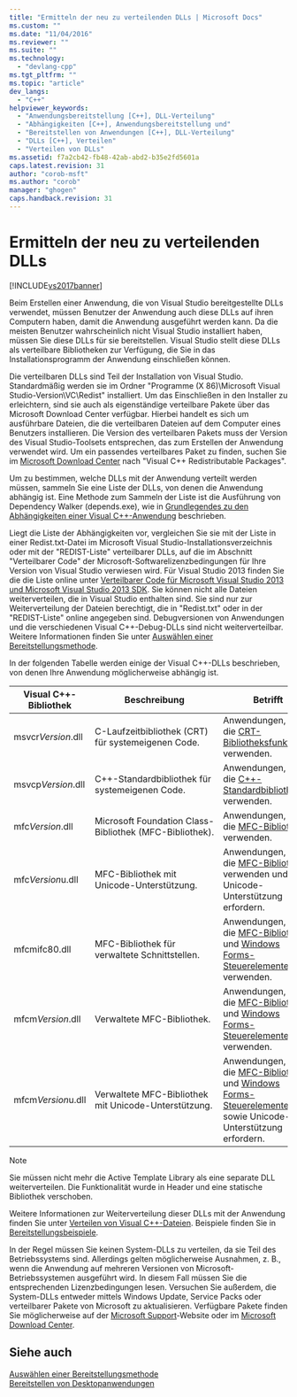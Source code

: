 ```yaml
---
title: "Ermitteln der neu zu verteilenden DLLs | Microsoft Docs"
ms.custom: ""
ms.date: "11/04/2016"
ms.reviewer: ""
ms.suite: ""
ms.technology: 
  - "devlang-cpp"
ms.tgt_pltfrm: ""
ms.topic: "article"
dev_langs: 
  - "C++"
helpviewer_keywords: 
  - "Anwendungsbereitstellung [C++], DLL-Verteilung"
  - "Abhängigkeiten [C++], Anwendungsbereitstellung und"
  - "Bereitstellen von Anwendungen [C++], DLL-Verteilung"
  - "DLLs [C++], Verteilen"
  - "Verteilen von DLLs"
ms.assetid: f7a2cb42-fb48-42ab-abd2-b35e2fd5601a
caps.latest.revision: 31
author: "corob-msft"
ms.author: "corob"
manager: "ghogen"
caps.handback.revision: 31
---
```

# Ermitteln der neu zu verteilenden DLLs
[!INCLUDE[vs2017banner](../assembler/inline/includes/vs2017banner.md)]

Beim Erstellen einer Anwendung, die von Visual Studio bereitgestellte DLLs verwendet, müssen Benutzer der Anwendung auch diese DLLs auf ihren Computern haben, damit die Anwendung ausgeführt werden kann.  Da die meisten Benutzer wahrscheinlich nicht Visual Studio installiert haben, müssen Sie diese DLLs für sie bereitstellen.  Visual Studio stellt diese DLLs als verteilbare Bibliotheken zur Verfügung, die Sie in das Installationsprogramm der Anwendung einschließen können.  
  
 Die verteilbaren DLLs sind Teil der Installation von Visual Studio.  Standardmäßig werden sie im Ordner "Programme \(X 86\)\\Microsoft Visual Studio\-Version\\VC\\Redist" installiert.  Um das Einschließen in den Installer zu erleichtern, sind sie auch als eigenständige verteilbare Pakete über das Microsoft Download Center verfügbar.  Hierbei handelt es sich um ausführbare Dateien, die die verteilbaren Dateien auf dem Computer eines Benutzers installieren.  Die Version des verteilbaren Pakets muss der Version des Visual Studio\-Toolsets entsprechen, das zum Erstellen der Anwendung verwendet wird.  Um ein passendes verteilbares Paket zu finden, suchen Sie im [Microsoft Download Center](http://go.microsoft.com/fwlink/p/?LinkId=158431) nach "Visual C\+\+ Redistributable Packages".  
  
 Um zu bestimmen, welche DLLs mit der Anwendung verteilt werden müssen, sammeln Sie eine Liste der DLLs, von denen die Anwendung abhängig ist.  Eine Methode zum Sammeln der Liste ist die Ausführung von Dependency Walker \(depends.exe\), wie in [Grundlegendes zu den Abhängigkeiten einer Visual C\+\+\-Anwendung](../ide/understanding-the-dependencies-of-a-visual-cpp-application.md) beschrieben.  
  
 Liegt die Liste der Abhängigkeiten vor, vergleichen Sie sie mit der Liste in einer Redist.txt\-Datei im Microsoft Visual Studio\-Installationsverzeichnis oder mit der "REDIST\-Liste" verteilbarer DLLs, auf die im Abschnitt "Verteilbarer Code" der Microsoft\-Softwarelizenzbedingungen für Ihre Version von Visual Studio verwiesen wird.  Für Visual Studio 2013 finden Sie die die Liste online unter [Verteilbarer Code für Microsoft Visual Studio 2013 und Microsoft Visual Studio 2013 SDK](http://go.microsoft.com/fwlink/p/?LinkId=313603).  Sie können nicht alle Dateien weiterverteilen, die in Visual Studio enthalten sind. Sie sind nur zur Weiterverteilung der Dateien berechtigt, die in "Redist.txt" oder in der "REDIST\-Liste" online angegeben sind. Debugversionen von Anwendungen und die verschiedenen Visual C\+\+\-Debug\-DLLs sind nicht weiterverteilbar.  Weitere Informationen finden Sie unter [Auswählen einer Bereitstellungsmethode](../ide/choosing-a-deployment-method.md).  
  
 In der folgenden Tabelle werden einige der Visual C\+\+\-DLLs beschrieben, von denen Ihre Anwendung möglicherweise abhängig ist.  
  
|Visual C\+\+\-Bibliothek|Beschreibung|Betrifft|  
|------------------------------|------------------|--------------|  
|msvcr*Version*.dll|C\-Laufzeitbibliothek \(CRT\) für systemeigenen Code.|Anwendungen, die die [CRT\-Bibliotheksfunktionen](../c-runtime-library/crt-library-features.md) verwenden.|  
|msvcp*Version*.dll|C\+\+\-Standardbibliothek für systemeigenen Code.|Anwendungen, die die [C\+\+\-Standardbibliothek](../standard-library/cpp-standard-library-reference.md) verwenden.|  
|mfc*Version*.dll|Microsoft Foundation Class\-Bibliothek \(MFC\-Bibliothek\).|Anwendungen, die die [MFC\-Bibliothek](../mfc/mfc-desktop-applications.md) verwenden.|  
|mfc*Version*u.dll|MFC\-Bibliothek mit Unicode\-Unterstützung.|Anwendungen, die die [MFC\-Bibliothek](../mfc/mfc-desktop-applications.md) verwenden und Unicode\-Unterstützung erfordern.|  
|mfcmifc80.dll|MFC\-Bibliothek für verwaltete Schnittstellen.|Anwendungen, die die [MFC\-Bibliothek](../mfc/mfc-desktop-applications.md) und [Windows Forms\-Steuerelemente](../Topic/Windows%20Forms%20Controls.md) verwenden.|  
|mfcm*Version*.dll|Verwaltete MFC\-Bibliothek.|Anwendungen, die die [MFC\-Bibliothek](../mfc/mfc-desktop-applications.md) und [Windows Forms\-Steuerelemente](../Topic/Windows%20Forms%20Controls.md) verwenden.|  
|mfcm*Version*u.dll|Verwaltete MFC\-Bibliothek mit Unicode\-Unterstützung.|Anwendungen, die die [MFC\-Bibliothek](../mfc/mfc-desktop-applications.md) und [Windows Forms\-Steuerelemente](../Topic/Windows%20Forms%20Controls.md) sowie Unicode\-Unterstützung erfordern.|  
  
> [!NOTE]
>  Sie müssen nicht mehr die Active Template Library als eine separate DLL weiterverteilen.  Die Funktionalität wurde in Header und eine statische Bibliothek verschoben.  
  
 Weitere Informationen zur Weiterverteilung dieser DLLs mit der Anwendung finden Sie unter [Verteilen von Visual C\+\+\-Dateien](../ide/redistributing-visual-cpp-files.md).  Beispiele finden Sie in [Bereitstellungsbeispiele](../ide/deployment-examples.md).  
  
 In der Regel müssen Sie keinen System\-DLLs zu verteilen, da sie Teil des Betriebssystems sind.  Allerdings gelten möglicherweise Ausnahmen, z. B., wenn die Anwendung auf mehreren Versionen von Microsoft\-Betriebssystemen ausgeführt wird.  In diesem Fall müssen Sie die entsprechenden Lizenzbedingungen lesen.  Versuchen Sie außerdem, die System\-DLLs entweder mittels Windows Update, Service Packs oder verteilbarer Pakete von Microsoft zu aktualisieren.  Verfügbare Pakete finden Sie möglicherweise auf der [Microsoft Support](http://support.microsoft.com/)\-Website oder im [Microsoft Download Center](http://go.microsoft.com/fwlink/p/?LinkId=158431).  
  
## Siehe auch  
 [Auswählen einer Bereitstellungsmethode](../ide/choosing-a-deployment-method.md)   
 [Bereitstellen von Desktopanwendungen](../ide/deploying-native-desktop-applications-visual-cpp.md)